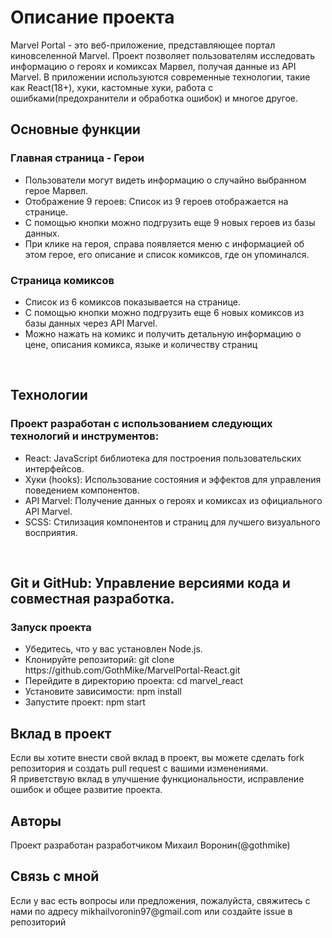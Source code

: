 <h1>Описание проекта</h1>
Marvel Portal - это веб-приложение, представляющее портал киновселенной Marvel. Проект позволяет пользователям исследовать информацию о героях и комиксах Марвел, получая данные из API Marvel. В приложении используются современные технологии, такие как React(18+), хуки, кастомные хуки, работа с ошибками(предохранители и обработка ошибок) и многое другое.
<br/>

<h2>Основные функции</h2>
<h3>Главная страница - Герои</h3>
<ul>
<li>Пользователи могут видеть информацию о случайно выбранном герое Марвел.</li>
<li>Отображение 9 героев: Список из 9 героев отображается на странице.</li>
<li>
 С помощью кнопки можно подгрузить еще 9 новых героев из базы данных.</li>
<li> При клике на героя, справа появляется меню с информацией об этом герое, его описание и список комиксов, где он упоминался.</li>
</ul>

<h3>Страница комиксов</h3>
<ul>
<li>Список из 6 комиксов показывается на странице.</li>
<li>С помощью кнопки можно подгрузить еще 6 новых комиксов из базы данных через API Marvel.</li>
<li>Можно нажать на комикс и получить детальную информацию о цене, описания комикса, языке и количеству страниц</li>
</ul>
<br/>

<h2>Технологии</h2>
<h3>Проект разработан с использованием следующих технологий и инструментов:</h3>
<ul>
<li>React: JavaScript библиотека для построения пользовательских интерфейсов.</li>
<li>Хуки (hooks): Использование состояния и эффектов для управления поведением компонентов.</li>
<li>API Marvel: Получение данных о героях и комиксах из официального API Marvel.</li>
<li>SCSS: Стилизация компонентов и страниц для лучшего визуального восприятия.</li>
</ul>
<br/>

<h2>Git и GitHub: Управление версиями кода и совместная разработка.</h2>
<h3>Запуск проекта</h3>
<ul>
<li>Убедитесь, что у вас установлен Node.js.</li>
<li>Клонируйте репозиторий: git clone https://github.com/GothMike/MarvelPortal-React.git</li>
<li>Перейдите в директорию проекта: cd marvel_react</li>
<li>Установите зависимости: npm install</li>
<li>Запустите проект: npm start</li>
</ul>

<h2>Вклад в проект</h2>
Если вы хотите внести свой вклад в проект, вы можете сделать fork репозитория и создать pull request с вашими изменениями.
<br/>
Я приветствую вклад в улучшение функциональности, исправление ошибок и общее развитие проекта.
<br/>

<h2>Авторы</h2>
Проект разработан разработчиком Михаил Воронин(@gothmike)
<br/>

<h2>Связь с мной</h2>
Если у вас есть вопросы или предложения, пожалуйста, свяжитесь с нами по адресу mikhailvoronin97@gmail.com или создайте issue в репозиторий
<br/>

